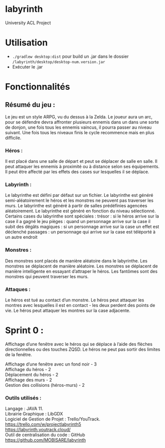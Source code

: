 # labyrinth
University ACL Project 

# Utilisation

- `./gradlew desktop:dist` pour build un .jar  dans le dossier `/labyrinth/desktop/desktop-num.version.jar`  
- Exécuter le .jar

# Fonctionnalités

## Résumé du jeu :

Le jeu est un style ARPG, vu du dessus à la Zelda. Le joueur aura un arc, pour se défendre devra affronter plusieurs ennemis dans un dans une sorte de donjon, une fois tous les ennemis vaincus, il pourra passer au niveau suivant. Une fois tous les niveaux finis le cycle recommence mais en plus difficile. 

### Héros :
Il est placé dans une salle de départ et peut se déplacer de salle en salle.
Il peut attaquer les ennemis à proximité ou à distance selon ses équipements.
Il peut être affecté par les effets des cases sur lesquelles il se déplace.

### Labyrinth : 
Le labyrinthe est défini par défaut sur un fichier.
Le labyrinthe est généré semi-aléatoirement le héros et les monstres ne peuvent pas traverser les murs.
Le labyrinthe est généré à partir de salles prédéfinies agencées aléatoirement.
Le labyrinthe est généré en fonction du niveau sélectionné. 
Certains cases du labyrinthe sont spéciales :
trésor : si le héros arrive sur la case il a gagné le jeu
pièges : quand un personnage arrive sur la case il subit des dégâts 
magiques : si un personnage arrive sur la case un effet est déclenché 
passages : un personnage qui arrive sur la case est téléporté à un autre endroit

### Monstres :
Des monstres sont placés de manière aléatoire dans le labyrinthe.
Les monstres se déplacent de manière aléatoire.
Les monstres se déplacent de manière intelligente en essayant d’attraper le héros.
Les fantômes sont des monstres qui peuvent traverser les murs.

### Attaques :
Le héros est tué au contact d’un monstre.
Le héros peut attaquer les montres avec lesquelles il est en contact - les deux perdent des points de vie.
Le héros peut attaquer les montres sur la case adjacente.



# Sprint 0 :

Affichage d’une fenêtre avec le héros qui se déplace à l’aide des flèches directionnelles ou des touches ZQSD. Le héros ne peut pas sortir des limites de la fenêtre.

Affichage d’une fenêtre avec un fond noir              - 3  
Affichage du héros                                     - 2  
Déplacement du héros                                   - 2  
Affichage des murs                                     - 2  
Gestion des collisions (héros-murs)                    - 2  


### Outils utilisés :

Langage : JAVA 11.   
Librairie Graphique : LibGDX  
Logiciel de Gestion de Projet : Trello/YouTrack.  
https://trello.com/w/projectlabyrinth5   
https://labyrinth.youtrack.cloud/  
Outil de centralisation du code : GitHub  
https://github.com/MOBISARE/labyrinth  

